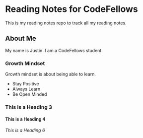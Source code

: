 # Reading Notes for CodeFellows

This is my reading notes repo to track all my reading notes.

## About Me

My name is Justin.  I am a CodeFellows student.

### Growth Mindset

Growth mindset is about being able to learn.

- Stay Positive
- Always Learn
- Be Open Minded

### This is a Heading 3
#### This is a Heading 4
###### This is a Heading 6
